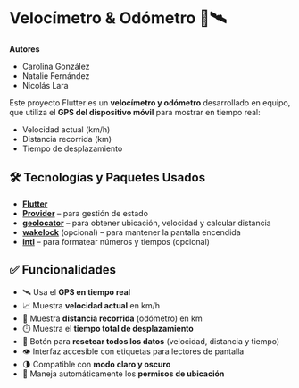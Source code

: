 # Velocímetro & Odómetro 📱🛰️

**Autores**
- Carolina González
- Natalie Fernández
- Nicolás Lara

Este proyecto Flutter es un **velocímetro y odómetro** desarrollado en equipo, que utiliza el **GPS del dispositivo móvil** para mostrar en tiempo real:

- Velocidad actual (km/h)
- Distancia recorrida (km)
- Tiempo de desplazamiento

## 🛠️ Tecnologías y Paquetes Usados

- **[Flutter](https://flutter.dev/)**
- **[Provider](https://pub.dev/packages/provider)** – para gestión de estado
- **[geolocator](https://pub.dev/packages/geolocator)** – para obtener ubicación, velocidad y calcular distancia
- **[wakelock](https://pub.dev/packages/wakelock)** (opcional) – para mantener la pantalla encendida
- **[intl](https://pub.dev/packages/intl)** – para formatear números y tiempos (opcional)

## ✅ Funcionalidades

- 🛰️ Usa el **GPS en tiempo real**
- 📈 Muestra **velocidad actual** en km/h
- 🧭 Muestra **distancia recorrida** (odómetro) en km
- ⏱️ Muestra el **tiempo total de desplazamiento**
- 🔁 Botón para **resetear todos los datos** (velocidad, distancia y tiempo)
- 👁️ Interfaz accesible con etiquetas para lectores de pantalla
- 🌗 Compatible con **modo claro y oscuro**
- 🔐 Maneja automáticamente los **permisos de ubicación**


